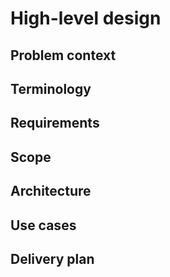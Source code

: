 # High-level design

## Problem context

## Terminology

## Requirements

## Scope

## Architecture

## Use cases

## Delivery plan

